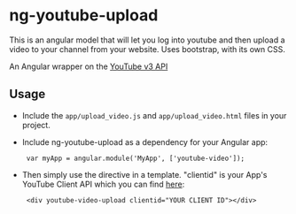 ng-youtube-upload
======================

This is an angular model that will let you log into youtube and then upload a video to your channel from your website. Uses bootstrap, with its own CSS.

An Angular wrapper on the [YouTube v3 API](https://developers.google.com/youtube/v3/docs/)

## Usage

 - Include the `app/upload_video.js` and `app/upload_video.html` files in your project.

 - Include ng-youtube-upload as a dependency for your Angular app:

        var myApp = angular.module('MyApp', ['youtube-video']);

 - Then simply use the directive in a template. "clientid" is your App's YouTube Client API which you can find [here](https://developers.google.com/youtube/registering_an_application):

        <div youtube-video-upload clientid="YOUR CLIENT ID"></div>
